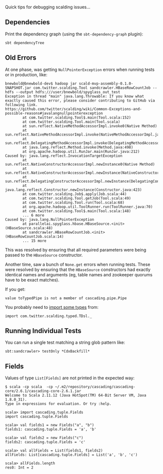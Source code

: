 Quick tips for debugging scalding issues...

## Dependencies

Print the dependency graph (using the `sbt-dependency-graph` plugin):

    sbt dependencyTree

## Old Errors

At one phase, was getting `NullPointerException` errors when running tests or
in production, like:

    bnewbold@bnewbold-dev$ hadoop jar scald-mvp-assembly-0.1.0-SNAPSHOT.jar com.twitter.scalding.Tool sandcrawler.HBaseRowCountJob --hdfs --output hdfs:///user/bnewbold/spyglass_out_test
    Exception in thread "main" java.lang.Throwable: If you know what exactly caused this error, please consider contributing to GitHub via following link.
    https://github.com/twitter/scalding/wiki/Common-Exceptions-and-possible-reasons#javalangnullpointerexception
            at com.twitter.scalding.Tool$.main(Tool.scala:152)
            at com.twitter.scalding.Tool.main(Tool.scala)
            at sun.reflect.NativeMethodAccessorImpl.invoke0(Native Method)
            at sun.reflect.NativeMethodAccessorImpl.invoke(NativeMethodAccessorImpl.java:62)
            at sun.reflect.DelegatingMethodAccessorImpl.invoke(DelegatingMethodAccessorImpl.java:43)
            at java.lang.reflect.Method.invoke(Method.java:498)
            at org.apache.hadoop.util.RunJar.main(RunJar.java:212)
    Caused by: java.lang.reflect.InvocationTargetException
            at sun.reflect.NativeConstructorAccessorImpl.newInstance0(Native Method)
            at sun.reflect.NativeConstructorAccessorImpl.newInstance(NativeConstructorAccessorImpl.java:62)
            at sun.reflect.DelegatingConstructorAccessorImpl.newInstance(DelegatingConstructorAccessorImpl.java:45)
            at java.lang.reflect.Constructor.newInstance(Constructor.java:423)
            at com.twitter.scalding.Job$.apply(Job.scala:44)
            at com.twitter.scalding.Tool.getJob(Tool.scala:49)
            at com.twitter.scalding.Tool.run(Tool.scala:68)
            at org.apache.hadoop.util.ToolRunner.run(ToolRunner.java:70)
            at com.twitter.scalding.Tool$.main(Tool.scala:148)
            ... 6 more
    Caused by: java.lang.NullPointerException
            at parallelai.spyglass.hbase.HBaseSource.<init>(HBaseSource.scala:48)
            at sandcrawler.HBaseRowCountJob.<init>(HBaseRowCountJob.scala:14)
            ... 15 more

This was resolved by ensuring that all required parameters were being passed to
the `HBaseSource` constructor.

Another time, saw a bunch of `None.get` errors when running tests. These were
resolved by ensuring that the `HBaseSource` constructors had exactly identical
names and arguments (eg, table names and zookeeper quorums have to be exact
matches).

If you get:

    value toTypedPipe is not a member of cascading.pipe.Pipe

You probably need to [import some types][tdsl] from:

    import com.twitter.scalding.typed.TDsl._

[tdsl]: https://github.com/twitter/scalding/wiki/Type-safe-api-reference#interoperating-between-fields-api-and-type-safe-api

## Running Individual Tests

You can run a single test matching a string glob pattern like:

    sbt:sandcrawler> testOnly *CdxBackfill*

## Fields

Values of type `List[Fields]` are not printed in the expected way:

    $ scala -cp scala  -cp ~/.m2/repository/cascading/cascading-core/2.6.1/cascading-core-2.6.1.jar
    Welcome to Scala 2.11.12 (Java HotSpot(TM) 64-Bit Server VM, Java 1.8.0_31).
    Type in expressions for evaluation. Or try :help.

    scala> import cascading.tuple.Fields
    import cascading.tuple.Fields

    scala> val fields1 = new Fields("a", "b")
    fields1: cascading.tuple.Fields = 'a', 'b'

    scala> val fields2 = new Fields("c")
    fields2: cascading.tuple.Fields = 'c'

    scala> val allFields = List(fields1, fields2)
    allFields: List[cascading.tuple.Fields] = List('a', 'b', 'c')

    scala> allFields.length
    res0: Int = 2
